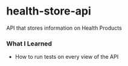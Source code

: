 # health-store-api
API that stores information on Health Products

### What I Learned
* How to run tests on every view of the API
